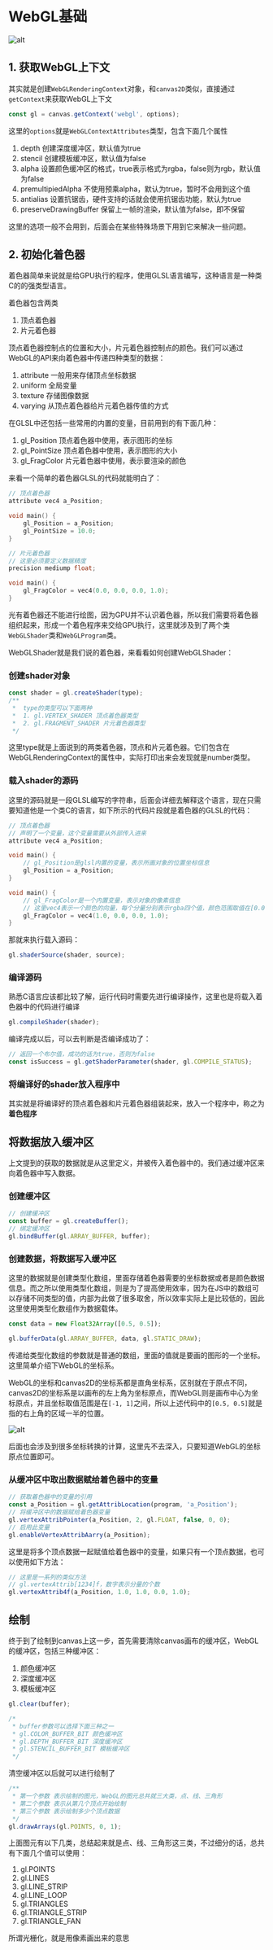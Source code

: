 # WebGL基础

![alt](./base.png)

## 1. 获取WebGL上下文

其实就是创建`WebGLRenderingContext`对象，和`canvas2D`类似，直接通过`getContext`来获取WebGL上下文

```Javascript
const gl = canvas.getContext('webgl', options);
```

这里的`options`就是`WebGLContextAttributes`类型，包含下面几个属性

1. depth 创建深度缓冲区，默认值为true
2. stencil 创建模板缓冲区，默认值为false
3. alpha 设置颜色缓冲区的格式，true表示格式为rgba，false则为rgb，默认值为false
4. premultipiedAlpha 不使用预乘alpha，默认为true，暂时不会用到这个值
5. antialias 设置抗锯齿，硬件支持的话就会使用抗锯齿功能，默认为true
6. preserveDrawingBuffer 保留上一帧的渲染，默认值为false，即不保留

这里的选项一般不会用到，后面会在某些特殊场景下用到它来解决一些问题。

## 2. 初始化着色器

着色器简单来说就是给GPU执行的程序，使用GLSL语言编写，这种语言是一种类C的的强类型语言。

着色器包含两类

1. 顶点着色器
2. 片元着色器

顶点着色器控制点的位置和大小，片元着色器控制点的颜色。我们可以通过WebGL的API来向着色器中传递四种类型的数据：

1. attribute 一般用来存储顶点坐标数据
2. uniform 全局变量
3. texture 存储图像数据
4. varying 从顶点着色器给片元着色器传值的方式

在GLSL中还包括一些常用的内置的变量，目前用到的有下面几种：

1. gl_Position 顶点着色器中使用，表示图形的坐标
2. gl_PointSize 顶点着色器中使用，表示图形的大小
3. gl_FragColor 片元着色器中使用，表示要渲染的颜色

来看一个简单的着色器GLSL的代码就能明白了：

```c
// 顶点着色器
attribute vec4 a_Position;

void main() {
    gl_Position = a_Position;
    gl_PointSize = 10.0;
}

// 片元着色器
// 这里必须要定义数据精度
precision mediump float;

void main() {
    gl_FragColor = vec4(0.0, 0.0, 0.0, 1.0);
}
```

光有着色器还不能进行绘图，因为GPU并不认识着色器，所以我们需要将着色器组织起来，形成一个着色程序来交给GPU执行，这里就涉及到了两个类`WebGLShader`类和`WebGLProgram`类。

WebGLShader就是我们说的着色器，来看看如何创建WebGLShader：

### 创建shader对象

```JavaScript
const shader = gl.createShader(type);
/**
 *  type的类型可以下面两种
 *  1. gl.VERTEX_SHADER 顶点着色器类型
 *  2. gl.FRAGMENT_SHADER 片元着色器类型
 */
```

这里type就是上面说到的两类着色器，顶点和片元着色器。它们包含在WebGLRenderingContext的属性中，实际打印出来会发现就是number类型。

### 载入shader的源码

这里的源码就是一段GLSL编写的字符串，后面会详细去解释这个语言，现在只需要知道他是一个类C的语言，如下所示的代码片段就是着色器的GLSL的代码：

```c
// 顶点着色器
// 声明了一个变量，这个变量需要从外部传入进来
attribute vec4 a_Position;

void main() {
    // gl_Position是glsl内置的变量，表示所画对象的位置坐标信息
    gl_Position = a_Position;
}
```

```c
void main() {
    // gl_FragColor是一个内置变量，表示对象的像素信息
    // 这里vec4表示一个颜色的向量，每个分量分别表示rgba四个值，颜色范围取值在[0.0, 1.0]之间
    gl_FragColor = vec4(1.0, 0.0, 0.0, 1.0);
}
```

那就来执行载入源码：

```JavaScript
gl.shaderSource(shader, source);
```

### 编译源码

熟悉C语言应该都比较了解，运行代码时需要先进行编译操作，这里也是将载入着色器中的代码进行编译

```JavaScript
gl.compileShader(shader);
```

编译完成以后，可以去判断是否编译成功了：

```JavaScript
// 返回一个布尔值，成功的话为true，否则为false
const isSuccess = gl.getShaderParameter(shader, gl.COMPILE_STATUS);
```

### 将编译好的shader放入程序中

其实就是将编译好的顶点着色器和片元着色器组装起来，放入一个程序中，称之为**着色程序**

## 将数据放入缓冲区

上文提到的获取的数据就是从这里定义，并被传入着色器中的。我们通过缓冲区来向着色器中写入数据。

### 创建缓冲区

```JavaScript
// 创建缓冲区
const buffer = gl.createBuffer();
// 绑定缓冲区
gl.bindBuffer(gl.ARRAY_BUFFER, buffer);
```

### 创建数据，将数据写入缓冲区

这里的数据就是创建类型化数组，里面存储着色器需要的坐标数据或者是颜色数据信息。而之所以使用类型化数组，则是为了提高使用效率，因为在JS中的数组可以存储不同类型的值，内部为此做了很多取舍，所以效率实际上是比较低的，因此这里使用类型化数组作为数据载体。

```JavaScript
const data = new Float32Array([0.5, 0.5]);

gl.bufferData(gl.ARRAY_BUFFER, data, gl.STATIC_DRAW);
```

传递给类型化数组的参数就是普通的数组，里面的值就是要画的图形的一个坐标。这里简单介绍下WebGL的坐标系。

WebGL的坐标和canvas2D的坐标系都是直角坐标系，区别就在于原点不同，canvas2D的坐标系是以画布的左上角为坐标原点，而WebGL则是画布中心为坐标原点，并且坐标取值范围是在`[-1, 1]`之间，所以上述代码中的`[0.5, 0.5]`就是指的右上角的区域一半的位置。

![alt](./coords.jpeg)

后面也会涉及到很多坐标转换的计算，这里先不去深入，只要知道WebGL的坐标原点位置即可。

### 从缓冲区中取出数据赋给着色器中的变量

```JavaScript
// 获取着色器中的变量的引用
const a_Position = gl.getAttribLocation(program, 'a_Position');
// 将缓冲区中的数据赋给着色器变量
gl.vertexAttribPointer(a_Position, 2, gl.FLOAT, false, 0, 0);
// 启用此变量
gl.enableVertexAttribAarry(a_Position);
```

这里是将多个顶点数据一起赋值给着色器中的变量，如果只有一个顶点数据，也可以使用如下方法：

```JavaScript
// 这里是一系列的类似方法
// gl.vertexAttrib[1234]f，数字表示分量的个数
gl.vertexAttrib4f(a_Position, 1.0, 1.0, 0.0, 1.0);
```

## 绘制

终于到了绘制到canvas上这一步，首先需要清除canvas画布的缓冲区，WebGL的缓冲区，包括三种缓冲区：

1. 颜色缓冲区
2. 深度缓冲区
3. 模板缓冲区

```JavaScript
gl.clear(buffer);

/*
 * buffer参数可以选择下面三种之一
 * gl.COLOR_BUFFER_BIT 颜色缓冲区
 * gl.DEPTH_BUFFER_BIT 深度缓冲区
 * gl.STENCIL_BUFFER_BIT 模板缓冲区
 */
```

清空缓冲区以后就可以进行绘制了

```JavaScript
/**
 * 第一个参数 表示绘制的图元，WebGL的图元总共就三大类，点、线、三角形
 * 第二个参数 表示从第几个顶点开始绘制
 * 第三个参数 表示绘制多少个顶点数据 
 */
gl.drawArrays(gl.POINTS, 0, 1);
```

上面图元有以下几类，总结起来就是点、线、三角形这三类，不过细分的话，总共有下面几个值可以使用：

1. gl.POINTS
2. gl.LINES
3. gl.LINE_STRIP
4. gl.LINE_LOOP
5. gl.TRIANGLES
6. gl.TRIANGLE_STRIP
7. gl.TRIANGLE_FAN

所谓光栅化，就是用像素画出来的意思
